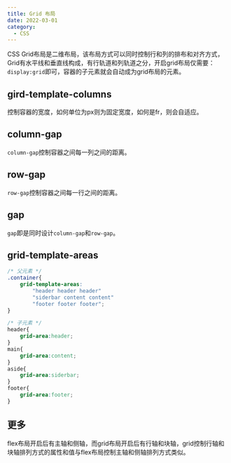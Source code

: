 ```yaml
---
title: Grid 布局
date: 2022-03-01
category:
  - CSS
---
```



CSS Grid布局是二维布局，该布局方式可以同时控制行和列的排布和对齐方式，Grid有水平线和垂直线构成，有行轨道和列轨道之分，开启grid布局仅需要：`display:grid`即可，容器的子元素就会自动成为grid布局的元素。


<!-- more -->


## gird-template-columns

控制容器的宽度，如何单位为px则为固定宽度，如何是fr，则会自适应。

## column-gap
`column-gap`控制容器之间每一列之间的距离。


## row-gap
`row-gap`控制容器之间每一行之间的距离。

## gap
`gap`即是同时设计`column-gap`和`row-gap`。

## grid-template-areas
```css
/* 父元素 */
.container{
    grid-template-areas:
        "header header header"
        "siderbar content content"
        "footer footer footer"; 
}

/* 子元素 */
header{
    grid-area:header;
}
main{
    grid-area:content;
}
aside{
    grid-area:siderbar;
}
footer{
    grid-area:footer;
}
```

## 更多
flex布局开启后有主轴和侧轴，而grid布局开启后有行轴和块轴，grid控制行轴和块轴排列方式的属性和值与flex布局控制主轴和侧轴排列方式类似。






